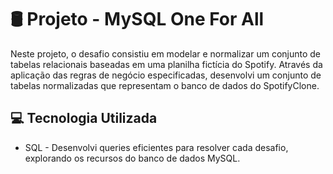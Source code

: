 # 🛢️ Projeto - MySQL One For All
Neste projeto, o desafio consistiu em modelar e normalizar um conjunto de tabelas relacionais baseadas em uma planilha fictícia do Spotify. Através da aplicação das regras de negócio especificadas, desenvolvi um conjunto de tabelas normalizadas que representam o banco de dados do SpotifyClone.

## 💻 Tecnologia Utilizada
* SQL - Desenvolvi queries eficientes para resolver cada desafio, explorando os recursos do banco de dados MySQL.
